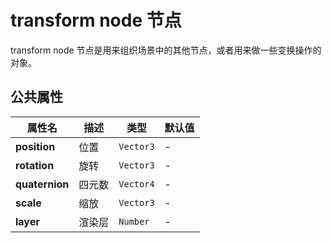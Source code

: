 # transform node 节点

transform node 节点是用来组织场景中的其他节点，或者用来做一些变换操作的对象。

## 公共属性

| 属性名         | 描述   | 类型      | 默认值 |
| -------------- | ------ | --------- | ------ |
| **position**   | 位置   | `Vector3` | -      |
| **rotation**   | 旋转   | `Vector3` | -      |
| **quaternion** | 四元数 | `Vector4` | -      |
| **scale**      | 缩放   | `Vector3` | -      |
| **layer**      | 渲染层 | `Number`  | -      |
